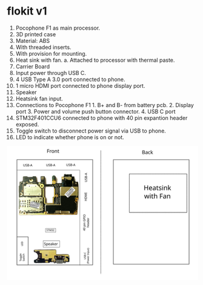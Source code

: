# flokit v1

1. Pocophone F1 as main processor.
2. 3D printed case
  1. Material: ABS 
  2. With threaded inserts.
  3. With provision for mounting. 
3. Heat sink with fan.
    a. Attached to processor with thermal paste. 
4. Carrier Board
  1. Input power through USB C. 
  2. 4 USB Type A 3.0 port connected to phone.
  3. 1 micro HDMI port connected to phone display port.
  4. Speaker
  5. Heatsink fan input.
  6. Connections to Pocophone F1
    1. B+ and B- from battery pcb.
    2. Display port
    3. Power and volume push button connector.
    4. USB C port
  7. STM32F401CCU6 connected to phone with 40 pin expantion header exposed.
  8. Toggle switch to disconnect power signal via USB to phone.
  9. LED to indicate whether phone is on or not.

  
![carrier_board](./carrier_board.svg)
